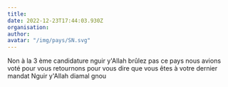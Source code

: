 ```yaml
---
title: 
date: 2022-12-23T17:44:03.930Z
organisation: 
author: 
avatar: "/img/pays/SN.svg"
---
```


Non à la 3 ème candidature nguir y'Allah brûlez pas ce pays nous avions voté pour vous retournons pour vous dire que vous êtes à votre dernier mandat
 Nguir y'Allah diamal gnou